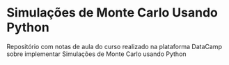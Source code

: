 # Simulações de Monte Carlo Usando Python 
Repositório com notas de aula do curso realizado na plataforma DataCamp sobre implementar Simulações de Monte Carlo usando Python
